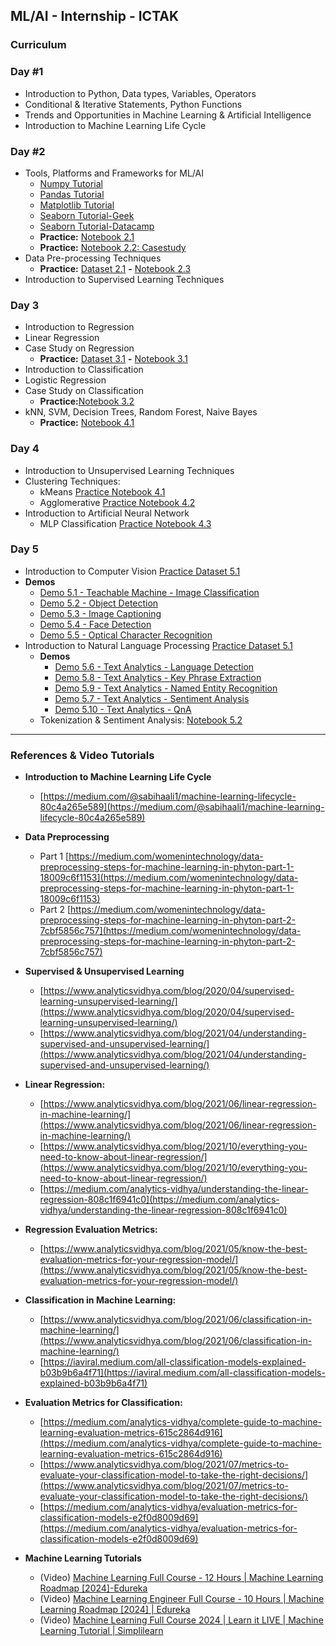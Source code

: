 ## ML/AI - Internship - ICTAK
### **Curriculum**
### Day #1
- Introduction to Python, Data types, Variables, Operators
- Conditional & Iterative Statements, Python Functions
- Trends and Opportunities in Machine Learning & Artificial Intelligence
- Introduction to Machine Learning Life Cycle
### Day #2
- Tools, Platforms and Frameworks for ML/AI 
  - [Numpy Tutorial](https://www.w3schools.com/python/numpy/default.asp)
  - [Pandas Tutorial](https://www.w3schools.com/python/pandas/default.asp)
  - [Matplotlib Tutorial](https://www.w3schools.com/python/matplotlib_intro.asp)
  - [Seaborn Tutorial-Geek](https://www.geeksforgeeks.org/python-seaborn-tutorial/) 
  - [Seaborn Tutorial-Datacamp](https://www.datacamp.com/tutorial/seaborn-python-tutorial)
  - **Practice:** [Notebook 2.1](https://colab.research.google.com/drive/1AidHPpqV6tTMe8vC0vi4deaiwKmA0vo7?usp=sharing)
  - **Practice:** [Notebook 2.2: Casestudy](https://colab.research.google.com/drive/1f6mXEaGaGYwnhty7zfvh2lKGffu2thha?usp=sharing)
- Data Pre-processing Techniques
  - **Practice:** [Dataset 2.1](https://raw.githubusercontent.com/tech4alltraining/aiml/refs/heads/main/datasets/prepreprocessing/pre_data.csv) **-** [Notebook 2.3](https://colab.research.google.com/drive/12GX_aO8RDfacky0S0MJZ-btuEg040_7N?usp=sharing)
- Introduction to Supervised Learning Techniques
### Day 3
- Introduction to Regression
- Linear Regression
- Case Study on Regression 
  - **Practice:** [Dataset 3.1](https://raw.githubusercontent.com/tech4alltraining/aiml/refs/heads/main/datasets/regression/salary_data.csv) **-** [Notebook 3.1](https://colab.research.google.com/drive/1aGHSyQX6Np3wbHSLJKASqX_u-St-ZEHP?usp=sharing) 
- Introduction to Classification
- Logistic Regression 
- Case Study on Classification
  - **Practice:**[Notebook 3.2](https://colab.research.google.com/drive/1IFaA47Kiy_hpSOwmG7xZ33iy87MmTflp?usp=sharing)
- kNN, SVM, Decision Trees, Random Forest, Naive Bayes 
  - **Practice:** [Notebook 4.1](#)
### Day 4
- Introduction to Unsupervised Learning Techniques
- Clustering Techniques: 
  - kMeans [Practice Notebook 4.1](#)
  - Agglomerative [Practice Notebook 4.2](#)
- Introduction to Artificial Neural Network 
  - MLP Classification [Practice Notebook 4.3](#)
### Day 5
- Introduction to Computer Vision [Practice Dataset 5.1](https://github.com/tech4alltraining/aiml/raw/refs/heads/main/datasets_cv_nlp.zip)
- **Demos**
  - [Demo 5.1 - Teachable Machine - Image Classification](https://teachablemachine.withgoogle.com/)   
  - [Demo 5.2 - Object Detection](https://portal.vision.cognitive.azure.com/demo/generic-object-detection)
  - [Demo 5.3 - Image Captioning](https://portal.vision.cognitive.azure.com/demo/image-captioning)
  - [Demo 5.4 - Face Detection](https://portal.vision.cognitive.azure.com/demo/face-detection)
  - [Demo 5.5 - Optical Character Recognition](https://portal.vision.cognitive.azure.com/demo/extract-text-from-images)
- Introduction to Natural Language Processing [Practice Dataset 5.1](https://github.com/tech4alltraining/aiml/raw/refs/heads/main/datasets_cv_nlp.zip)
  - **Demos**
    - [Demo 5.6 - Text Analytics - Language Detection](https://language.cognitive.azure.com/tryout/detectLanguage)
    - [Demo 5.8 - Text Analytics - Key Phrase Extraction](https://language.cognitive.azure.com/tryout/keyPhrases)
    - [Demo 5.9 - Text Analytics - Named Entity Recognition](https://language.cognitive.azure.com/tryout/namedEntities)
    - [Demo 5.7 - Text Analytics - Sentiment Analysis](https://language.cognitive.azure.com/tryout/sentiment)
    - [Demo 5.10 - Text Analytics - QnA](https://language.cognitive.azure.com/tryout/answerQuestions)
  - Tokenization & Sentiment Analysis: [Notebook 5.2](https://colab.research.google.com/drive/1m-8Kv3maexHubD2sc7DwSSjfJepIFFrR?usp=sharing)
<!-- - [**Live Assessment**](https://drive.google.com/file/d/1Frg9nBy7J6bhzBXbwSK43DXTuM37zE7h/view?usp=sharing)  -->
___

### **References & Video Tutorials**
- **Introduction to Machine Learning Life Cycle**
  - [https://medium.com/@sabihaali1/machine-learning-lifecycle-80c4a265e589](https://medium.com/@sabihaali1/machine-learning-lifecycle-80c4a265e589)
- **Data Preprocessing**
  - Part 1 [https://medium.com/womenintechnology/data-preprocessing-steps-for-machine-learning-in-phyton-part-1-18009c6f1153](https://medium.com/womenintechnology/data-preprocessing-steps-for-machine-learning-in-phyton-part-1-18009c6f1153)
  - Part 2 [https://medium.com/womenintechnology/data-preprocessing-steps-for-machine-learning-in-phyton-part-2-7cbf5856c757](https://medium.com/womenintechnology/data-preprocessing-steps-for-machine-learning-in-phyton-part-2-7cbf5856c757)
- **Supervised & Unsupervised Learning**
  - [https://www.analyticsvidhya.com/blog/2020/04/supervised-learning-unsupervised-learning/](https://www.analyticsvidhya.com/blog/2020/04/supervised-learning-unsupervised-learning/)
  - [https://www.analyticsvidhya.com/blog/2021/04/understanding-supervised-and-unsupervised-learning/](https://www.analyticsvidhya.com/blog/2021/04/understanding-supervised-and-unsupervised-learning/)
- **Linear Regression:**
  - [https://www.analyticsvidhya.com/blog/2021/06/linear-regression-in-machine-learning/](https://www.analyticsvidhya.com/blog/2021/06/linear-regression-in-machine-learning/)
  - [https://www.analyticsvidhya.com/blog/2021/10/everything-you-need-to-know-about-linear-regression/](https://www.analyticsvidhya.com/blog/2021/10/everything-you-need-to-know-about-linear-regression/)
  - [https://medium.com/analytics-vidhya/understanding-the-linear-regression-808c1f6941c0](https://medium.com/analytics-vidhya/understanding-the-linear-regression-808c1f6941c0)
- **Regression Evaluation Metrics:**
  - [https://www.analyticsvidhya.com/blog/2021/05/know-the-best-evaluation-metrics-for-your-regression-model/](https://www.analyticsvidhya.com/blog/2021/05/know-the-best-evaluation-metrics-for-your-regression-model/)
- **Classification in Machine Learning:**
  - [https://www.analyticsvidhya.com/blog/2021/06/classification-in-machine-learning/](https://www.analyticsvidhya.com/blog/2021/06/classification-in-machine-learning/)
  - [https://iaviral.medium.com/all-classification-models-explained-b03b9b6a4f71](https://iaviral.medium.com/all-classification-models-explained-b03b9b6a4f71)
- **Evaluation Metrics for Classification:**
  - [https://medium.com/analytics-vidhya/complete-guide-to-machine-learning-evaluation-metrics-615c2864d916](https://medium.com/analytics-vidhya/complete-guide-to-machine-learning-evaluation-metrics-615c2864d916)
  - [https://www.analyticsvidhya.com/blog/2021/07/metrics-to-evaluate-your-classification-model-to-take-the-right-decisions/](https://www.analyticsvidhya.com/blog/2021/07/metrics-to-evaluate-your-classification-model-to-take-the-right-decisions/)
  - [https://medium.com/analytics-vidhya/evaluation-metrics-for-classification-models-e2f0d8009d69](https://medium.com/analytics-vidhya/evaluation-metrics-for-classification-models-e2f0d8009d69)

- **Machine Learning Tutorials**
  - (Video) [Machine Learning Full Course - 12 Hours | Machine Learning Roadmap [2024]-Edureka](https://www.youtube.com/watch?v=N5fSpaaxoZc)
  - (Video) [Machine Learning Engineer Full Course - 10 Hours | Machine Learning Roadmap [2024] | Edureka](https://www.youtube.com/watch?v=kx7JCsRdMGQ)
  - (Video) [Machine Learning Full Course 2024 | Learn it LIVE | Machine Learning Tutorial | Simplilearn](https://www.youtube.com/watch?v=fTmR-br9Mjw)